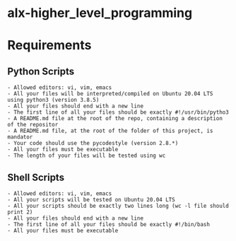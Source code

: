 # alx-higher_level_programming

# Requirements

## Python Scripts

	- Allowed editors: vi, vim, emacs
	- All your files will be interpreted/compiled on Ubuntu 20.04 LTS using python3 (version 3.8.5)
	- All your files should end with a new line
	- The first line of all your files should be exactly #!/usr/bin/pytho3
	- A README.md file at the root of the repo, containing a description of the repositor
	- A README.md file, at the root of the folder of this project, is mandator
	- Your code should use the pycodestyle (version 2.8.*)
	- All your files must be executable
	- The length of your files will be tested using wc

## Shell Scripts

	- Allowed editors: vi, vim, emacs
	- All your scripts will be tested on Ubuntu 20.04 LTS
	- All your scripts should be exactly two lines long (wc -l file should print 2)
	- All your files should end with a new line
	- The first line of all your files should be exactly #!/bin/bash
	- All your files must be executable


